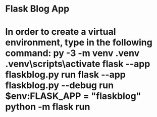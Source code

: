 <h1>Flask Blog App<h1>
<p>
In order to create a virtual environment, type in the following command:
py -3 -m venv .venv
.venv\scripts\activate 
flask --app flaskblog.py run
flask --app flaskblog.py --debug run
$env:FLASK_APP = "flaskblog"
python -m flask run
</p>